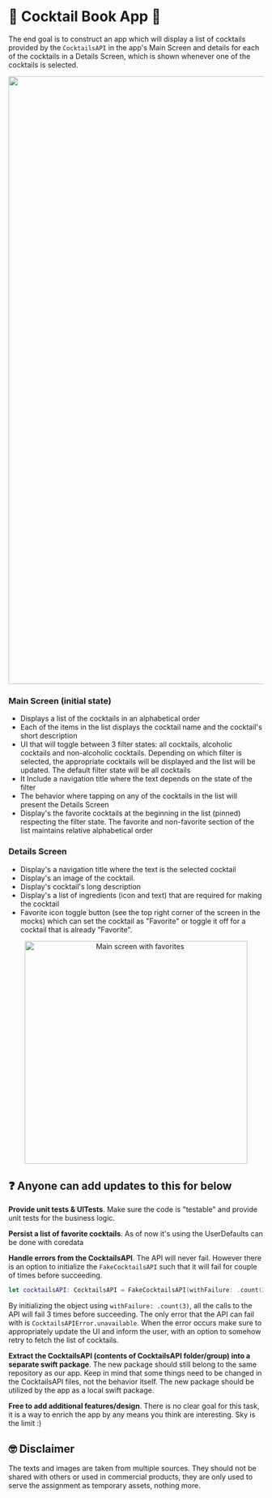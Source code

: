 # 🍹 Cocktail Book App 📱

The end goal is to construct an app which will display a list of cocktails provided by the `CocktailsAPI` in the app's Main Screen and details for each of the cocktails in a Details Screen, which is shown whenever one of the cocktails is selected.

<p align="center">
    <img src="MDAssets/overview.png" width="1200" max-width="90%" alt="Design Overview" />
</p>

### Main Screen (initial state)
- Displays a list of the cocktails in an alphabetical order
- Each of the items in the list displays the cocktail name and the cocktail's short description
- UI that will toggle between 3 filter states: all cocktails, alcoholic cocktails and non-alcoholic cocktails. Depending on which filter is selected, the appropriate cocktails will be displayed and the list will be updated. The default filter state will be all cocktails
- It Include a navigation title where the text depends on the state of the filter
- The behavior where tapping on any of the cocktails in the list will present the Details Screen
- Display's the favorite cocktails at the beginning in the list (pinned) respecting the filter state. The favorite and non-favorite section of the list maintains relative alphabetical order

### Details Screen
- Display's a navigation title where the text is the selected cocktail
- Display's an image of the cocktail.
- Display's cocktail's long description
- Display's a list of ingredients (icon and text) that are required for making the cocktail
- Favorite icon toggle button (see the top right corner of the screen in the mocks) which can set the cocktail as "Favorite" or toggle it off for a cocktail that is already "Favorite".

<p align="center">
    <img src="MDAssets/main-screen-with-favorites.png" width="440" max-width="90%" alt="Main screen with favorites" />
</p>

## ❓ Anyone can add updates to this for below

**Provide unit tests & UITests**. Make sure the code is "testable" and provide unit tests for the business logic.

**Persist a list of favorite cocktails**. As of now it's using the UserDefaults can be done with coredata

**Handle errors from the CocktailsAPI**. The API will never fail. However there is an option to initialize the `FakeCocktailsAPI` such that it will fail for couple of times before succeeding.

```swift
let cocktailsAPI: CocktailsAPI = FakeCocktailsAPI(withFailure: .count(3)) 
```
By initializing the object using `withFailure: .count(3)`, all the calls to the API will fail 3 times before succeeding. The only error that the API can fail with is `CocktailsAPIError.unavailable`. When the error occurs make sure to appropriately update the UI and inform the user, with an option to somehow retry to fetch the list of cocktails.

**Extract the CocktailsAPI (contents of CocktailsAPI folder/group) into a separate swift package**. The new package should still belong to the same repository as our app. Keep in mind that some things need to be changed in the CocktailsAPI files, not the behavior itself. The new package should be utilized by the app as a local swift package.

**Free to add additional features/design**. There is no clear goal for this task, it is a way to enrich the app by any means you think are interesting. Sky is the limit :)

## 🤓 Disclaimer

The texts and images are taken from multiple sources. They should not be shared with others or used in commercial products, they are only used to serve the assignment as temporary assets, nothing more.
